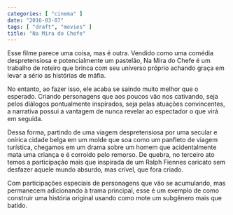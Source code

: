 ```yaml
---
categories: [ "cinema" ]
date: "2016-03-07"
tags: [ "draft", "movies" ]
title: "Na Mira do Chefe"
---
```

Esse filme parece uma coisa, mas é outra. Vendido como uma comédia
despretensiosa e potencialmente um pastelão, Na Mira do Chefe é um
trabalho de roteiro que brinca com seu universo próprio achando graça
em levar a sério as histórias de máfia.

No entanto, ao fazer isso, ele acaba se saindo muito melhor que o
esperado. Criando personagens que aos poucos vão nos cativando,
seja pelos diálogos pontualmente inspirados, seja pelas atuações
convincentes, a narrativa possui a vantagem de nunca revelar ao espectador
o que virá em seguida.

Dessa forma, partindo de uma viagem despretensiosa por uma secular e
onírica cidade belga em um molde que soa como um panfleto de viagem
turística, chegamos em um drama sobre um homem que acidentalmente mata
uma criança e é corroído pelo remorso. De quebra, no terceiro ato
temos a participação mais que inspirada de um Ralph Fiennes caricato
sem desfazer aquele mundo absurdo, mas crível, que fora criado.

Com participações especiais de personagens que vão se acumulando,
mas permanecem adicionando à trama principal, esse é um exemplo de
como construir uma história original usando como mote um subgênero
mais que batido.
